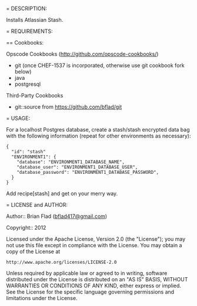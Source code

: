 = DESCRIPTION:

Installs Atlassian Stash.

= REQUIREMENTS:

== Cookbooks:

Opscode Cookbooks (http://github.com/opscode-cookbooks/)

* git (once CHEF-1537 is incorporated, otherwise use git cookbook fork below)
* java
* postgresql

Third-Party Cookbooks

* git::source from https://github.com/bflad/git

= USAGE:

For a localhost Postgres database, create a stash/stash encrypted data bag
with the following information (repeat for other environments as necessary):

    {
      "id": "stash"
      "ENVIRONMENT1": {
        "database": "ENVIRONMENT1_DATABASE_NAME",
        "database_user": "ENVIRONMENT1_DATABASE_USER",
        "database_password": "ENVIRONMENT1_DATABASE_PASSWORD",
      }
    }

Add recipe[stash] and get on your merry way.

= LICENSE and AUTHOR:
      
Author:: Brian Flad (<bflad417@gmail.com>)

Copyright:: 2012

Licensed under the Apache License, Version 2.0 (the "License");
you may not use this file except in compliance with the License.
You may obtain a copy of the License at

    http://www.apache.org/licenses/LICENSE-2.0

Unless required by applicable law or agreed to in writing, software
distributed under the License is distributed on an "AS IS" BASIS,
WITHOUT WARRANTIES OR CONDITIONS OF ANY KIND, either express or implied.
See the License for the specific language governing permissions and
limitations under the License.
